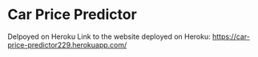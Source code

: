 # Car Price Predictor
Delpoyed on Heroku
Link to the website deployed on Heroku: https://car-price-predictor229.herokuapp.com/
